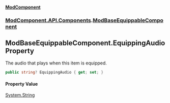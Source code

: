 #### [ModComponent](index.md 'index')
### [ModComponent.API.Components](index.md#ModComponent.API.Components 'ModComponent.API.Components').[ModBaseEquippableComponent](ModBaseEquippableComponent.md 'ModComponent.API.Components.ModBaseEquippableComponent')

## ModBaseEquippableComponent.EquippingAudio Property

The audio that plays when this item is equipped.

```csharp
public string? EquippingAudio { get; set; }
```

#### Property Value
[System.String](https://docs.microsoft.com/en-us/dotnet/api/System.String 'System.String')
